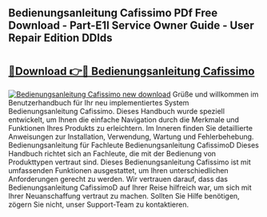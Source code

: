 ## Bedienungsanleitung Cafissimo PDf Free Download - Part-E1l Service Owner Guide - User Repair Edition DDlds

# <h2><a href="http://df2uvcl.blite.top/?on=Bedienungsanleitung+Cafissimo">🔗Download 👉🔴 Bedienungsanleitung Cafissimo</a></h2>

[![Bedienungsanleitung Cafissimo new download](https://i.imgur.com/lujVjoI.png)](http://df2uvcl.blite.top/?on=Bedienungsanleitung+Cafissimo)
Grüße und willkommen im Benutzerhandbuch für Ihr neu implementiertes System Bedienungsanleitung Cafissimo. Dieses Handbuch wurde speziell entwickelt, um Ihnen die einfache Navigation durch die Merkmale und Funktionen Ihres Produkts zu erleichtern. Im Inneren finden Sie detaillierte Anweisungen zur Installation, Verwendung, Wartung und Fehlerbehebung. Bedienungsanleitung für Fachleute Bedienungsanleitung CafissimoD Dieses Handbuch richtet sich an Fachleute, die mit der Bedienung von Produkttypen vertraut sind. Dieses Bedienungsanleitung Cafissimo ist mit umfassenden Funktionen ausgestattet, um Ihren unterschiedlichen Anforderungen gerecht zu werden. Wir vertrauen darauf, dass das Bedienungsanleitung CafissimoD auf Ihrer Reise hilfreich war, um sich mit Ihrer Neuanschaffung vertraut zu machen. Sollten Sie Hilfe benötigen, zögern Sie nicht, unser Support-Team zu kontaktieren.
